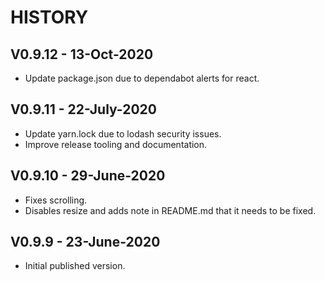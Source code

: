 # HISTORY

## V0.9.12 - 13-Oct-2020

- Update package.json due to dependabot alerts for react.

## V0.9.11 - 22-July-2020

- Update yarn.lock due to lodash security issues.
- Improve release tooling and documentation.

## V0.9.10 - 29-June-2020

- Fixes scrolling.
- Disables resize and adds note in README.md that it needs to be fixed.

## V0.9.9 - 23-June-2020

- Initial published version.
